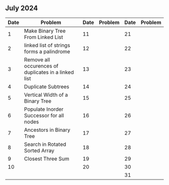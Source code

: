 ## July 2024

| Date | Problem                                              | Date | Problem | Date | Problem |
| ---- | ---------------------------------------------------- | ---- | ------- | ---- | ------- |
| 1    | Make Binary Tree From Linked List                    | 11   |         | 21   |         |
| 2    | linked list of strings forms a palindrome            | 12   |         | 22   |         |
| 3    | Remove all occurences of duplicates in a linked list | 13   |         | 23   |         |
| 4    | Duplicate Subtrees                                   | 14   |         | 24   |         |
| 5    | Vertical Width of a Binary Tree                      | 15   |         | 25   |         |
| 6    | Populate Inorder Successor for all nodes             | 16   |         | 26   |         |
| 7    | Ancestors in Binary Tree                             | 17   |         | 27   |         |
| 8    | Search in Rotated Sorted Array                       | 18   |         | 28   |         |
| 9    | Closest Three Sum                                    | 19   |         | 29   |         |
| 10   |                                                      | 20   |         | 30   |         |
|      |                                                      |      |         | 31   |         |
